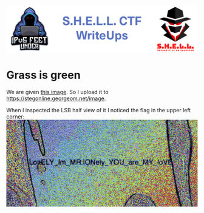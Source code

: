 ![S.H.E.L.L.CTF](../../banner.png)

# Grass is green

We are given [this image](/grass_is_green.jpeg).
So I upload it to https://stegonline.georgeom.net/image.


When I inspected the LSB half view of it I noticed the flag in the upper left corner:
![LSB_HALF](LSB_HALF.png)
